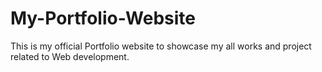 ﻿# My-Portfolio-Website
This is my official Portfolio website to showcase my all works and project related to Web development.

